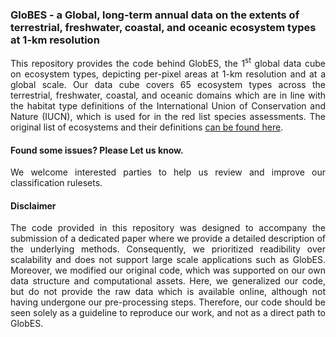 ### GloBES - a Global, long-term annual data on the extents of terrestrial, freshwater, coastal, and oceanic ecosystem types at 1-km resolution
<p align="justify">
This repository provides the code behind GlobES, the 1<sup>st</sup> global data cube on ecosystem types, depicting per-pixel areas at 1-km resolution and at a global scale. Our data cube covers 65 ecosystem types across the terrestrial, freshwater, coastal, and oceanic domains which are in line with the habitat type definitions of the International Union of Conservation and Nature (IUCN), which is used for in the red list species assessments. The original list of ecosystems and their definitions <a href="https://www.iucnredlist.org/resources/habitat-classification-scheme">can be found here</a>.
</p>



#### Found some issues? Please Let us know.
<p align="justify">
We welcome interested parties to help us review and improve our classification rulesets.
</p>

#### Disclaimer
<p align="justify">
The code provided in this repository was designed to accompany the submission of a dedicated paper where we provide a detailed description of the underlying methods. Consequently, we prioritized readibility over scalability and does not support large scale applications such as GlobES. Moreover, we modified our original code, which was supported on our own data structure and computational assets. Here, we generalized our code, but do not provide the raw data which is available online, although not having undergone our pre-processing steps. Therefore, our code should be seen solely as a guideline to reproduce our work, and not as a direct path to GlobES. 
</p>
